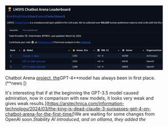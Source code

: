 <!--
date: 2024-03-28T02:58:33
photo: ![Photo](2024-03-28-02-58-33.jpg)


-->

![Photo](2024-03-28-02-58-33.jpg)

Chatbot Arena [project, the](https://chat.lmsys.org/?arena)GPT-4**model has always been in first place. (**news [)

It's interesting that if at the beginning the GPT-3.5 model caused admiration, now in comparison with new models, it looks very weak and gives weak results.](https://arstechnica.com/information-technology/2024/03/the-king-is-dead-claude-3-surpasses-gpt-4-on-chatbot-arena-for-the-first-time/)We are waiting for some changes from OpenAI soon._Stability AI introduced, and on olllama, they added the_